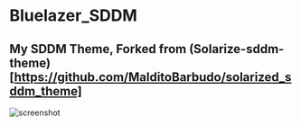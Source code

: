 # Bluelazer_SDDM
## My SDDM Theme, Forked from (Solarize-sddm-theme)[https://github.com/MalditoBarbudo/solarized_sddm_theme]

![screenshot](https://user-images.githubusercontent.com/104640155/225871881-53bacb4c-bf12-421f-b659-19e645743797.png)

